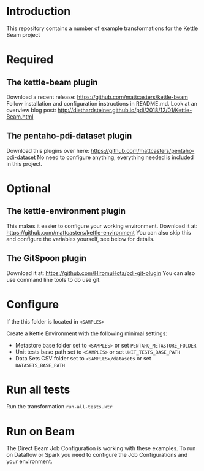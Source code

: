 # Introduction

This repository contains a number of example transformations for the Kettle Beam project

# Required

## The kettle-beam plugin

Download a recent release: https://github.com/mattcasters/kettle-beam
Follow installation and configuration instructions in README.md.
Look at an overview blog post: http://diethardsteiner.github.io/pdi/2018/12/01/Kettle-Beam.html
 
## The pentaho-pdi-dataset plugin

Download this plugins over here: https://github.com/mattcasters/pentaho-pdi-dataset
No need to configure anything, everything needed is included in this project.

# Optional

## The kettle-environment plugin

This makes it easier to configure your working environment.
Download it at: https://github.com/mattcasters/kettle-environment
You can also skip this and configure the variables yourself, see below for details.

## The GitSpoon plugin 

Download it at: https://github.com/HiromuHota/pdi-git-plugin
You can also use command line tools to do use git.

# Configure

If the this folder is located in ```<SAMPLES>```

Create a Kettle Environment with the following minimal settings:

* Metastore base folder set to ```<SAMPLES>``` or set ```PENTAHO_METASTORE_FOLDER```
* Unit tests base path set to ```<SAMPLES>``` or set ```UNIT_TESTS_BASE_PATH```
* Data Sets CSV folder set to ```<SAMPLES>/datasets``` or set ```DATASETS_BASE_PATH```

# Run all tests

Run the transformation ```run-all-tests.ktr```

# Run on Beam

The Direct Beam Job Configuration is working with these examples.
To run on Dataflow or Spark you need to configure the Job Configurations and your environment.





